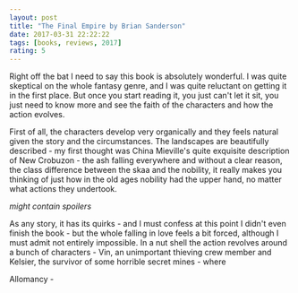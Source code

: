 ```yaml
---
layout: post
title: "The Final Empire by Brian Sanderson"
date: 2017-03-31 22:22:22
tags: [books, reviews, 2017]
rating: 5
---
```


Right off the bat I need to say this book is absolutely wonderful. I was quite skeptical on the whole fantasy genre, and I was quite reluctant on getting it in the first place.
But once you start reading it, you just can't let it sit, you just need to know more and see the faith of the characters and how the action evolves.

First of all, the characters develop very organically and they feels natural given the story and the circumstances. The landscapes are beautifully described - my first thought was China Mieville's quite exquisite description of New Crobuzon - the ash falling everywhere and without a clear reason, the class difference between the skaa and the nobility, it really makes you thinking of just how in the old ages nobility had the upper hand, no matter what actions they undertook.

_might contain spoilers_

As any story, it has its quirks - and I must confess at this point I didn't even finish the book - but the whole falling in love feels a bit forced, although I must admit not entirely impossible.
In a nut shell the action revolves around a bunch of characters - Vin, an unimportant thieving crew member and Kelsier, the survivor of some horrible secret mines - where

Allomancy - 
